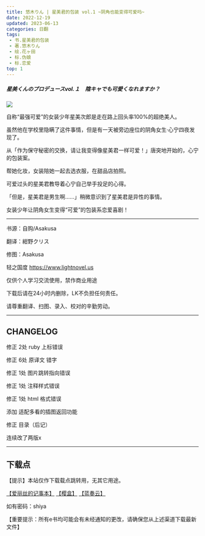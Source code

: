 ```yaml
---
title: 悠木りん | 星美君的包装 vol.1 ~阴角也能变得可爱吗~
date: 2022-12-19
updated: 2023-06-13
categories: 日翻
tags: 
 - 书.星美君的包装
 - 著.悠木りん
 - 绘.花ヶ田
 - 标.伪娘
 - 标.恋爱
top: 1
---
```


##### 星美くんのプロデュースvol.１　陰キャでも可愛くなれますか？

![](https://metac.nxtv.jp/img/bookimg/pubridge/00012/649/BT000126493400100101.jpg?output-format=webp&output-quality=80&resize=600:*)

自称“最强可爱”的女装少年星美次郎是走在路上回头率100%的超绝美人。

虽然他在学校里隐瞒了这件事情，但是有一天被旁边座位的阴角女生·心宁四夜发现了。

从「作为保守秘密的交换，请让我变得像星美君一样可爱！」唐突地开始的，心宁的包装案。

帮她化妆，女装陪她一起去选衣服，在甜品店拍照。

可爱过头的星美君教导着心宁自己举手投足的心得。

「但是，星美君是男生啊……」稍微意识到了星美君是异性的事情。

女装少年让阴角女生变得“可爱”的包装系恋爱喜剧！

---

书源：自购/Asakusa

翻译：紺野クリス

修图：Asakusa

轻之国度 https://www.lightnovel.us

仅供个人学习交流使用，禁作商业用途

下载后请在24小时内删除，LK不负担任何责任。

请尊重翻译、扫图、录入、校对的辛勤劳动。

---

## CHANGELOG

修正 2处 ruby 上标错误

修正 6处 原译文 错字

修正 1处 图片跳转指向错误

修正 1处 注释样式错误

修正 1处 html 格式错误

添加 适配多看的插图返回功能

修正 目录（后记）

连续改了两版x

---

## 下载点

【提示】本站仅作下载载点跳转用，无其它用途。

[【爱丽丝的记事本】](https://drive.noire.cc/s/4V3KfK?password=shiya) [【樱盒】](https://sakuradrive.com/s/N3aCk?password=shiya) [【蓝奏云】](https://qtqt.lanzoum.com/b0190468j)

如有密码：shiya

【重要提示：所有e书均可能会有未经通知的更改，请确保您从上述渠道下载最新文件】